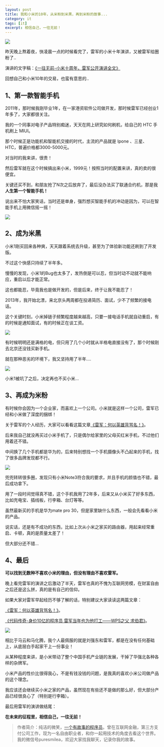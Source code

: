 ```yaml
---
layout: post
title: 我和小米的10年，从米粉到米黑，再到米粉的故事...
category: it
tags: [it]
excerpt: 相信自己，一往无前！
---
```


![](http://favorites.ren/assets/images/2020/it/mifen/mifen01.jpg) 

昨天晚上熬着夜，快凌晨一点的时候看完了，雷军的小米十年演讲，又被雷军给圈粉了..


演讲的文字稿：[《一往无前-小米十周年，雷军公开演讲全文》](https://mp.weixin.qq.com/s/_Nen4i7GuKoxJDdQpMjACg)

回想自己和小米10年的交易，也蛮有意思的..

## 1、第一款智能手机

2011年，那时候我刚毕业1年，在一家港资软件公司做开发，那时候雷军已经创业1年多了，大家都很关注。

我的一个同事对电子产品特别痴迷，天天在网上研究如何刷机，给自己的 HTC 手机刷上 MIUI。

那个时候正是功能机和智能机交接的时代，主流的产品就是 Ipone 、三星、HTC，普遍价格都3000-5000元。

对当时的我来讲，很贵！

然后雷军就在这个时候搞出来小米，1999元！按照当时的配置来讲，真的卖的很便宜。

关键还买不到，和朋友抢了N次之后放弃了，最后没办法买了联通合约机，那是我**人生第一个智能手机！**

说出来不怕大家笑话，当时还是单身，强烈想买智能手机的冲动是因为，可以在智能手机上用微信摇一摇！

![](http://favorites.ren/assets/images/2020/it/mifen/mifen02.jpg)  

## 2、成为米黑

小米1刚买回来各种爽，天天跟着系统去升级，甚至为了体验新功能还刷到了开发版。

不过这个快感只持续了半年多。

慢慢的发现，小米1的Bug也太多了，发热倒是可以忍，但当时动不动就不能响应，重启以后才能正常。

这也都能忍，毕竟我也是做开发的，但是后来，终于让我不能忍了！

2013年，我开始北漂，来北京头两周都在投递简历、面试，少不了频繁的接电话。

这个关键时刻，小米掉链子频繁程度越来越高，只要一接电话手机就自动重启，有的时候是通知面试，有的时候正在谈工资。

![](http://favorites.ren/assets/images/2020/it/mifen/mifen03.jpg) 

有时候明明还是满格的电，但只用了几个小时就从半格电直接没有了，那个时候刚去北京还没钱买新手机。

就在那种恶劣的环境下，我又坚持用了半年....

![](http://favorites.ren/assets/images/2020/it/mifen/mifen04.jpg) 

小米1被坑了之后，决定再也不买小米...

## 3、再成为米粉

有时候你会因为一个企业家，而喜欢上一个公司。小米就是这样一个公司，雷军已经和小米做了深度的捆绑！

关于雷军的个人经历，大家可以看看这篇文章[《雷军：何以英雄背骂名！》](https://mp.weixin.qq.com/s/m1LA3cnQpwmDf0UvMMNUYQ)。

后来我自己就没再买过小米手机了，只是偶尔给家里的父母买红米手机，不过他们用着还不错。

中间换了几个手机都是华为的，后来特别想找一个手机摄像头不凸起来的手机，找了很多品牌发现都不行。

![](http://favorites.ren/assets/images/2020/it/mifen/mifen05.jpg) 

兜兜转转很多圈，发现只有小米Note3符合我的要求，并且手机的颜值也不错，最后成功拿下。

用了一段时间觉得真不错，这个手机我用了2年多，后来又从小米买了好多东西，比如充电宝、插线板，行李箱、台灯等等。

虽然最新买的手机是华为mate pro 30，但是家里缺什么东西，一般会先看看小米的产品。

说实话，还是有不成功的东西，比如上次从小米之家买的路由器，用起来经常重启、卡顿，真的是质量太差了！

但大部分还不错...

## 4、最后

**可以找到无数种不喜欢小米的理由，但没有理由不喜欢雷军。**

晚上看完雷军的演讲之后激动了半天，雷军也真的不愧为互联网劳模，在财富自由之后还是这么拼，真的是有自己的信仰。

如果大家对雷军早起经历不够了解的话，特别建议大家读读这两篇文章：


[《雷军：何以英雄背骂名！》](https://mp.weixin.qq.com/s/m1LA3cnQpwmDf0UvMMNUYQ)。

[《代码传奇-身价10亿的程序员 雷军当年也为他打工——WPS之父 求伯君》](https://mp.weixin.qq.com/s/6sfvafddrDrJfHn808S-EQ)。

![](http://favorites.ren/assets/images/2020/it/mifen/mifen06.jpg) 

相比于马云和马化腾，我个人最佩服的就是刘强东和雷军，都是在没有任何基础上，从底层白手起家干上一份事业！

从某种程度来讲，是小米带动了整个中国手机产业链的发展，干掉了华强北各种各样的杂牌军。

小米产品的性价比很得我心，不是有钱没钱的问题，是我真的喜欢小米公司做产品的这个理念。

我应该还会继续买小米之家的产品，虽然现在有些还不是做的那么好，但大部分产品已经很良心了（特别是行李箱）。

最后用雷军的演讲做结尾：

**在未来的征程里，相信自己，一往无前！**

>作者简介：纯洁的微笑，[一个有故事的程序员](http://www.ityouknow.com/life/2020/03/19/xinzi-10year.html)。曾在互联网金融，第三方支付公司工作，现为一名自由职业者，和你一起用技术的角度去看这个世界。我的微信号puresmilea，欢迎大家找我聊天，记录你我的故事。
